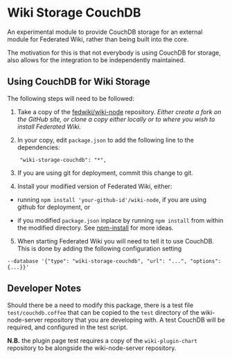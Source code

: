 # Wiki Storage CouchDB

An experimental module to provide CouchDB storage for an external module for
Federated Wiki, rather than being built into the core.

The motivation for this is that not everybody is using CouchDB for storage, also
allows for the integration to be independently maintained.

## Using CouchDB for Wiki Storage

The following steps will need to be followed:

1. Take a copy of the [fedwiki/wiki-node](https://github.com/fedwiki/wiki-node)
repository. *Either create a fork on the GitHub site, or clone a copy either
locally or to where you wish to install Federated Wiki.*

2. In your copy, edit `package.json` to add the following line to the dependencies:

```
    "wiki-storage-couchdb": "*",
```

3. If you are using git for deployment, commit this change to git.

4. Install your modified version of Federated Wiki, either:

  * running `npm install 'your-github-id'/wiki-node`, if you are using github
  for deployment, or

  * if you modified `package.json` inplace by running `npm install` from within
  the modified directory. See [npm-install](https://www.npmjs.org/doc/cli/npm-install.html)
  for more ideas.

5. When starting Federated Wiki you will need to tell it to use CouchDB. This
is done by adding the following configuration setting

```
--database '{"type": "wiki-storage-couchdb", "url": "...", "options": {...}}'
```

## Developer Notes

Should there be a need to modify this package, there is a test file
`test/couchdb.coffee` that can be copied to the `test` directory of the
wiki-node-server repository that you are developing with. A test CouchDB will
be required, and configured in the test script.

**N.B.** the plugin page test requires a copy of the `wiki-plugin-chart`
repository to be alongside the wiki-node-server repository.
